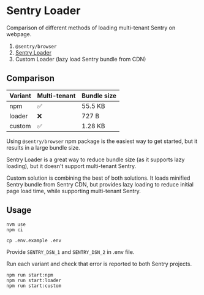 # Sentry Loader

Comparison of different methods of loading multi-tenant Sentry on webpage.

1. `@sentry/browser`
2. [Sentry Loader](https://docs.sentry.io/platforms/javascript/install/loader/)
3. Custom Loader (lazy load Sentry bundle from CDN)

## Comparison

| Variant | Multi-tenant | Bundle size |
|---------|--------------|-------------|
| npm     | ✅            | 55.5 KB     |
| loader  | ❌            | 727 B       |
| custom  | ✅            | 1.28 KB     |

Using `@sentry/browser` npm package is the easiest way to get started, but it results in a large bundle size.

Sentry Loader is a great way to reduce bundle size (as it supports lazy loading), but it doesn't support multi-tenant Sentry.

Custom solution is combining the best of both solutions. It loads minified Sentry bundle from Sentry CDN, but provides lazy loading to reduce initial page load time, while supporting multi-tenant Sentry.

## Usage

```shell
nvm use
npm ci
```

```shell
cp .env.example .env
```

Provide `SENTRY_DSN_1` and `SENTRY_DSN_2` in .env file.

Run each variant and check that error is reported to both Sentry projects.

```shell
npm run start:npm
npm run start:loader
npm run start:custom
```